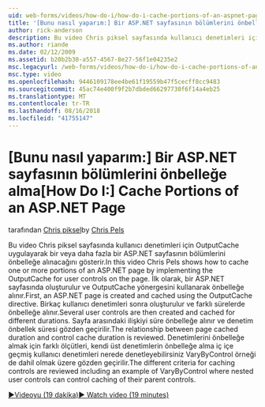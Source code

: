 ```yaml
---
uid: web-forms/videos/how-do-i/how-do-i-cache-portions-of-an-aspnet-page
title: '[Bunu nasıl yaparım:] Bir ASP.NET sayfasının bölümlerini önbelleğe | Microsoft Docs'
author: rick-anderson
description: Bu video Chris piksel sayfasında kullanıcı denetimleri için OutputCache uygulayarak bir veya daha fazla bir ASP.NET sayfasının bölümlerini önbelleğe alınacağını gösterir. İlk olarak, bir...
ms.author: riande
ms.date: 02/12/2009
ms.assetid: b20b2b30-a557-4567-8e27-56f1e04235e2
msc.legacyurl: /web-forms/videos/how-do-i/how-do-i-cache-portions-of-an-aspnet-page
msc.type: video
ms.openlocfilehash: 9446109178ee4be61f19559b47f5cecff8cc9483
ms.sourcegitcommit: 45ac74e400f9f2b7dbded66297730f6f14a4eb25
ms.translationtype: MT
ms.contentlocale: tr-TR
ms.lasthandoff: 08/16/2018
ms.locfileid: "41755147"
---
```

<a name="how-do-i-cache-portions-of-an-aspnet-page"></a><span data-ttu-id="4323d-104">[Bunu nasıl yaparım:] Bir ASP.NET sayfasının bölümlerini önbelleğe alma</span><span class="sxs-lookup"><span data-stu-id="4323d-104">[How Do I:] Cache Portions of an ASP.NET Page</span></span>
====================
<span data-ttu-id="4323d-105">tarafından [Chris piksel](https://twitter.com/chrispels)</span><span class="sxs-lookup"><span data-stu-id="4323d-105">by [Chris Pels](https://twitter.com/chrispels)</span></span>

<span data-ttu-id="4323d-106">Bu video Chris piksel sayfasında kullanıcı denetimleri için OutputCache uygulayarak bir veya daha fazla bir ASP.NET sayfasının bölümlerini önbelleğe alınacağını gösterir.</span><span class="sxs-lookup"><span data-stu-id="4323d-106">In this video Chris Pels shows how to cache one or more portions of an ASP.NET page by implementing the OutputCache for user controls on the page.</span></span> <span data-ttu-id="4323d-107">İlk olarak, bir ASP.NET sayfasında oluşturulur ve OutputCache yönergesini kullanarak önbelleğe alınır.</span><span class="sxs-lookup"><span data-stu-id="4323d-107">First, an ASP.NET page is created and cached using the OutputCache directive.</span></span> <span data-ttu-id="4323d-108">Birkaç kullanıcı denetimleri sonra oluşturulur ve farklı sürelerde önbelleğe alınır.</span><span class="sxs-lookup"><span data-stu-id="4323d-108">Several user controls are then created and cached for different durations.</span></span> <span data-ttu-id="4323d-109">Sayfa arasındaki ilişkiyi süre önbelleğe alınır ve denetim önbellek süresi gözden geçirilir.</span><span class="sxs-lookup"><span data-stu-id="4323d-109">The relationship between page cached duration and control cache duration is reviewed.</span></span> <span data-ttu-id="4323d-110">Denetimlerini önbelleğe almak için farklı ölçütleri, kendi üst denetimlerin önbelleğe alma iç içe geçmiş kullanıcı denetimleri nerede denetleyebilirsiniz VaryByControl örneği de dahil olmak üzere gözden geçirilir.</span><span class="sxs-lookup"><span data-stu-id="4323d-110">The different criteria for caching controls are reviewed including an example of VaryByControl where nested user controls can control caching of their parent controls.</span></span>

[<span data-ttu-id="4323d-111">&#9654;Videoyu (19 dakika)</span><span class="sxs-lookup"><span data-stu-id="4323d-111">&#9654; Watch video (19 minutes)</span></span>](https://channel9.msdn.com/Blogs/ASP-NET-Site-Videos/how-do-i-cache-portions-of-an-aspnet-page)
